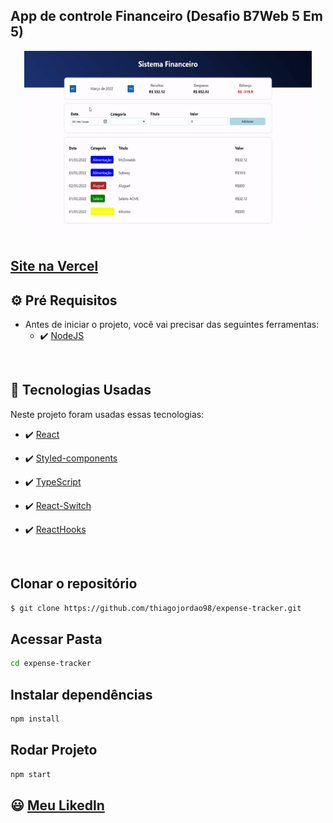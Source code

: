 ## App de controle Financeiro (Desafio B7Web 5 Em 5)

<p align='center'>
  <img width="460" height="300" src="src/assets/to_readme/expenseTracker.gif"
</p>

## [Site na Vercel](https://expense-tracker-lilac.vercel.app/)

## ⚙ Pré Requisitos

- Antes de iniciar o projeto, você vai precisar das seguintes ferramentas: 
    - ✔️ [NodeJS](https://nodejs.org/en/download/)

<br>

## 🚀 Tecnologias Usadas

Neste projeto foram usadas essas tecnologias:

- ✔️ [React](https://pt-br.reactjs.org/)

- ✔️ [Styled-components](https://styled-components.com/docs/basics#installation)

- ✔️ [TypeScript](https://www.typescriptlang.org/)

- ✔️ [React-Switch](https://www.npmjs.com/package/react-switch)

- ✔️ [ReactHooks](https://pt-br.reactjs.org/)

<br>

## Clonar o repositório
```bash
$ git clone https://github.com/thiagojordao98/expense-tracker.git
```

## Acessar Pasta
```bash
cd expense-tracker
```

## Instalar dependências
```bash
npm install
```

## Rodar Projeto
```bash
npm start
```

## 😃 [Meu Likedln](https://www.linkedin.com/in/thiagojordao98/)




